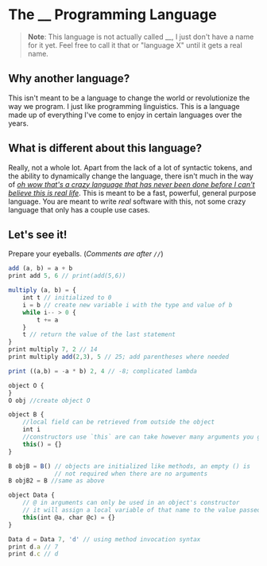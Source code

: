 # The __ Programming Language

> **Note**: This language is not actually called __, 
  I just don't have a name for it yet. Feel free to 
  call it that or "language X" until it gets a real 
  name.

## Why another language?
This isn't meant to be a language to change the world
or revolutionize the way we program. I just like programming
linguistics. This is a language made up of everything
I've come to enjoy in certain languages over the years.

## What is different about this language?
Really, not a whole lot. Apart from the lack of a lot of
syntactic tokens, and the ability to dynamically change
the language, there isn't much in the way of [*oh wow
that's a crazy language that has never been done before
I can't believe this is real life*](http://urbit.org/). This
is meant to be a fast, powerful, general purpose language.
You are meant to write _real_ software with this, not
some crazy language that only has a couple use cases.

## Let's see it!
Prepare your eyeballs. (_Comments are after `//`_)

```javascript
add (a, b) = a + b
print add 5, 6 // print(add(5,6))

multiply (a, b) = {
    int t // initialized to 0
    i = b // create new variable i with the type and value of b
    while i-- > 0 {
        t += a
    }
    t // return the value of the last statement
}
print multiply 7, 2 // 14
print multiply add(2,3), 5 // 25; add parentheses where needed

print ((a,b) = -a * b) 2, 4 // -8; complicated lambda

object O {
}
O obj //create object O

object B {
    //local field can be retrieved from outside the object
    int i
    //constructors use `this` are can take however many arguments you give it
    this() = {}
}

B objB = B() // objects are initialized like methods, an empty () is
             // not required when there are no arguments
B objB2 = B //same as above

object Data {
    // @ in arguments can only be used in an object's constructor
    // it will assign a local variable of that name to the value passed in
    this(int @a, char @c) = {}
}

Data d = Data 7, 'd' // using method invocation syntax
print d.a // 7
print d.c // d
```